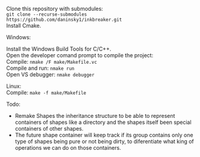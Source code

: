 
Clone this repository with submodules:  
`git clone --recurse-submodules https://github.com/daninsky1/inkbreaker.git`  
Install Cmake.  


Windows:

Install the Windows Build Tools for C/C++.  
Open the developer comand prompt to compile the project:  
Compile: `nmake /F make/Makefile.vc`  
Compile and run: `nmake run`  
Open VS debugger: `nmake debugger`  

Linux:  
Compile: `make -f make/Makefile`  

Todo:  
* Remake Shapes the inheritance structure to be able to represent containers of shapes like a directory and the shapes itself been special containers of other shapes.  
* The future shape container will keep track if its group contains only one type of shapes being pure or not being dirty, to diferentiate what king of operations we can do on those containers.
